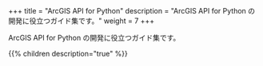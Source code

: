 +++
title = "ArcGIS API for Python"
description = "ArcGIS API for Python の開発に役立つガイド集です。"
weight = 7
+++

ArcGIS API for Python の開発に役立つガイド集です。

{{% children description="true"   %}}
